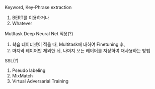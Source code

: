 Keyword, Key-Phrase extraction
1. BERT를 이용하거나
2. Whatever

Mutltask Deep Neural Net 적용(?)
1. 학습 데이터셋이 적을 때, Multitask에 대하여 Finetuning 후,
2. 마지막 레이어만 제외한 뒤, 나머지 모든 레이어를 저장하여 재사용하는 방법

SSL(?)
1. Pseudo labeling
2. MixMatch
3. Virtual Adversarial Training
